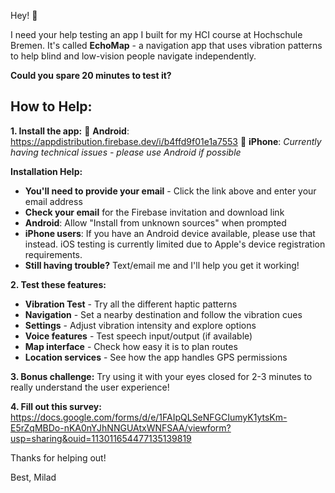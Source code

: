 Hey! 👋 

I need your help testing an app I built for my HCI course at Hochschule Bremen. It's called **EchoMap** - a navigation app that uses vibration patterns to help blind and low-vision people navigate independently.

**Could you spare 20 minutes to test it?**

## How to Help:

**1. Install the app:**
📱 **Android**: https://appdistribution.firebase.dev/i/b4ffd9f01e1a7553
🍎 **iPhone**: *Currently having technical issues - please use Android if possible*

**Installation Help:**
- **You'll need to provide your email** - Click the link above and enter your email address
- **Check your email** for the Firebase invitation and download link
- **Android**: Allow "Install from unknown sources" when prompted
- **iPhone users**: If you have an Android device available, please use that instead. iOS testing is currently limited due to Apple's device registration requirements.
- **Still having trouble?** Text/email me and I'll help you get it working!

**2. Test these features:**
- **Vibration Test** - Try all the different haptic patterns
- **Navigation** - Set a nearby destination and follow the vibration cues
- **Settings** - Adjust vibration intensity and explore options
- **Voice features** - Test speech input/output (if available)
- **Map interface** - Check how easy it is to plan routes
- **Location services** - See how the app handles GPS permissions

**3. Bonus challenge:** Try using it with your eyes closed for 2-3 minutes to really understand the user experience!

**4. Fill out this survey:** https://docs.google.com/forms/d/e/1FAIpQLSeNFGCIumyK1ytsKm-E5rZqMBDo-nKA0nYJhNNGUAtxWNFSAA/viewform?usp=sharing&ouid=113011654477135139819

Thanks for helping out!

Best,
Milad
